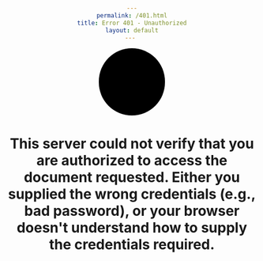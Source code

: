 ```yaml
---
permalink: /401.html
title: Error 401 - Unauthorized
layout: default
--- 
```

<!--<link rel="stylesheet" id="genericons-css" href="https://template.pc-cdn.de/assets/genericons/genericons/mod-hbb-genericons.css" type="text/css" media="all">-->
<style>
body {
text-align: center;
}
#kuller {
 margin: auto;
 width: 125px;
 height: 125px;
 background-color: #000;
 color: #{{ site.themecolor }};
 border-radius: 360px;
 text-align: center;
 vertical-align: middle;
 font-size: 100px;
 padding-top: 11px;
 padding-left: 9px;
 }
</style>

<h1 id="kuller" class="genericon genericon-spam">&nbsp;&nbsp;</h1>
<h1>This server could not verify that you are authorized to access the document requested. Either you supplied the wrong credentials (e.g., bad password), or your browser doesn't understand how to supply the credentials required.</h1>
